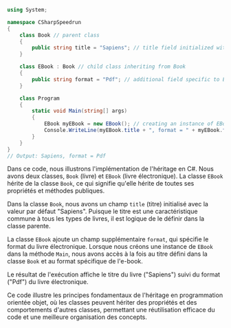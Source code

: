 ```csharp
using System;

namespace CSharpSpeedrun
{
    class Book // parent class
    {
        public string title = "Sapiens"; // title field initialized with default value
    }

    class EBook : Book // child class inheriting from Book
    {
        public string format = "Pdf"; // additional field specific to EBook
    }

    class Program
    {
        static void Main(string[] args)
        {
            EBook myEBook = new EBook(); // creating an instance of EBook
            Console.WriteLine(myEBook.title + ", format = " + myEBook.format); // printing title and format
        }
    }
}
// Output: Sapiens, format = Pdf
```

Dans ce code, nous illustrons l'implémentation de l'héritage en C#. Nous avons deux classes, `Book` (livre) et `EBook` (livre électronique). La classe `EBook` hérite de la classe `Book`, ce qui signifie qu'elle hérite de toutes ses propriétés et méthodes publiques.

Dans la classe `Book`, nous avons un champ `title` (titre) initialisé avec la valeur par défaut "Sapiens". Puisque le titre est une caractéristique commune à tous les types de livres, il est logique de le définir dans la classe parente.

La classe `EBook` ajoute un champ supplémentaire `format`, qui spécifie le format du livre électronique. Lorsque nous créons une instance de `EBook` dans la méthode `Main`, nous avons accès à la fois au titre défini dans la classe `Book` et au format spécifique de l'e-book.

Le résultat de l'exécution affiche le titre du livre ("Sapiens") suivi du format ("Pdf") du livre électronique.

Ce code illustre les principes fondamentaux de l'héritage en programmation orientée objet, où les classes peuvent hériter des propriétés et des comportements d'autres classes, permettant une réutilisation efficace du code et une meilleure organisation des concepts.